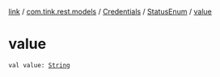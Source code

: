 [link](../../../index.md) / [com.tink.rest.models](../../index.md) / [Credentials](../index.md) / [StatusEnum](index.md) / [value](./value.md)

# value

`val value: `[`String`](https://kotlinlang.org/api/latest/jvm/stdlib/kotlin/-string/index.html)
